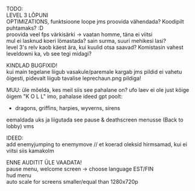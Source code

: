 TODO:                        
LEVEL 3 LÕPUNI                                
OPTIMIZATIONS, funktsioone loope jms proovida vähendada? Koodipilt puhtamaks? :D                                
proovida veel fps värkisärki -> vaatan homme, täna ei viitsi            
mul ei lasknud koeri lömastada? sain surma, suuri mehikesi lasi?       
level 3's relv kaob käest ära, kui kuulid otsa saavad? Komistasin vahest leveldowni ka, vb see tegi midagi?                      
                    
KINDLAD BUGFIXID!               
kui main tegelane liigub vasakule/paremale kargab jms pildid ei vahetu õigesti, pidevalt liigub tavalise leprechaun.png pildiga!         
                
MUU:
üle mõelda, kes meil siis see pahalane on? ufo laev ei ole just kõige õigem "K O L L" imo, pahalase ideed gpt poolt:         
- dragons, griffins, harpies, wyverns, sirens                               
                  
eemaldada uks ja liigutada see pause & deathscreen menusse (Back to lobby) vms          

IDEED:           
add enemyjumping to enemymove // et koerad oleksid hirmsamad, kui ei viitsi siis kamakolm           
        

ENNE AUDITIT ÜLE VAADATA!               
pause menu, welcome screen -> choose language EST/FIN                           
hud menu                     
auto scale for screens smaller/equal than 1280x720p                     
